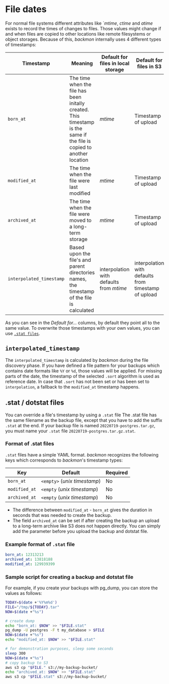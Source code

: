 # File dates

For normal file systems different attributes like `*mtime*, *ctime* and *atime* exists to record the times of changes to files. Those values might change if and when files are copied to other locations like remote filesystems or object storages.
Because of this, *backmon* internally uses 4 different types of timestamps:

| Timestamp | Meaning | Default for files in local storage | Default for files in S3 |
| --- | --- | --- | --- |
| `born_at` | The time when the file has been initally created. This timestamp is the same if the file is copied to another location | *mtime* | Timestamp of upload |
| `modified_at` | The time when the file were last modified | *mtime* | Timestamp of upload |
| `archived_at` | The time when the file were moved to a long-term storage | *mtime* | Timestamp of upload |
| `interpolated_timestamp` | Based upon the file's and parent directories names, the timestamp of the file is calculated | interpolation with defaults from *mtime* | interpolation with defaults from timestamp of upload |

As you can see in the *Default for...* columns, by default they point all to the same value. To overwrite those timestamps with your own values, you can use [`.stat files`](#stat--dotstat-files).

## `interpolated_timestamp`
The `interpolated_timestamp` is calculated by *backmon* during the file discovery phase. If you have defined a file pattern for your backups which contains date formats like `%Y` or `%d`, those values will be applied. For missing parts of the date, the timestamp of the selected `.sort` algorithm is used as reference date.
In case that `.sort` has not been set or has been set to `interpolation`, a fallback to the `modified_at` timestamp happens.

## .stat / dotstat files
You can override a file's timestamp by using a `.stat` file The .stat file has the same filename as the backup file, except that you have to add the suffix `.stat` at the end.
If your backup file is named `20220719-postgres.tar.gz`, you must name your `.stat` file `20220719-postgres.tar.gz.stat`.

### Format of .stat files
`.stat` files have a simple YAML format. *backmon* recognizes the following keys which corresponds to *backmon*'s timestamp types:

| Key | Default | Required |
| --- | --- | --- |
| `born_at` | `<empty>` (*unix timestamp*) | No |
| `modified_at` | `<empty` (*unix timestamp*) | No | 
| `archived_at` | `<empty` (*unix timestamp*) | No |

- The difference between `modified_at` - `born_at` gives the duration in seconds that was needed to create the backup.
- The field `archived_at` can be set if after creating the backup an upload to a long-term archive like S3 does not happen directly. You can simply add the parameter before you upload the backup and dotstat file.

### Example format of `.stat` file
```yaml
born_at: 12313213
archived_at: 13818188
modified_at: 129939399
```

### Sample script for creating a backup and dotstat file
For example, if you create your backups with pg_dump, you can store the values as follows:

```bash
TODAY=$(date +'%Y%m%d')
FILE="/tmp/${TODAY}.tar"
NOW=$(date +"%s")

# create dump
echo "born_at: $NOW" >> "$FILE.stat"
pg_dump -U postgres -F t my_database > $FILE
NOW=$(date +"%s")
echo "modified_at: $NOW" >> "$FILE.stat"

# for demonstration purposes, sleep some seconds
sleep 300
NOW=$(date +"%s")
# copy backup to S3
aws s3 cp "$FILE." s3://my-backup-bucket/
echo "archived_at: $NOW" >> "$FILE.stat"
aws s3 cp "$FILE.stat" s3://my-backup-bucket/
```
